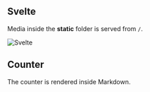 ## Svelte

Media inside the **static** folder is served from `/`.

![Svelte](favicon.png)

<script>
  import Counter from '$lib/components/Counter.svelte'
</script>

## Counter

The counter is rendered inside Markdown.

<Counter />
